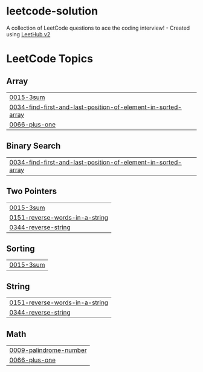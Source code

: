 # leetcode-solution
A collection of LeetCode questions to ace the coding interview! - Created using [LeetHub v2](https://github.com/arunbhardwaj/LeetHub-2.0)

<!---LeetCode Topics Start-->
# LeetCode Topics
## Array
|  |
| ------- |
| [0015-3sum](https://github.com/amrita2008/leetcode-solution/tree/master/0015-3sum) |
| [0034-find-first-and-last-position-of-element-in-sorted-array](https://github.com/amrita2008/leetcode-solution/tree/master/0034-find-first-and-last-position-of-element-in-sorted-array) |
| [0066-plus-one](https://github.com/amrita2008/leetcode-solution/tree/master/0066-plus-one) |
## Binary Search
|  |
| ------- |
| [0034-find-first-and-last-position-of-element-in-sorted-array](https://github.com/amrita2008/leetcode-solution/tree/master/0034-find-first-and-last-position-of-element-in-sorted-array) |
## Two Pointers
|  |
| ------- |
| [0015-3sum](https://github.com/amrita2008/leetcode-solution/tree/master/0015-3sum) |
| [0151-reverse-words-in-a-string](https://github.com/amrita2008/leetcode-solution/tree/master/0151-reverse-words-in-a-string) |
| [0344-reverse-string](https://github.com/amrita2008/leetcode-solution/tree/master/0344-reverse-string) |
## Sorting
|  |
| ------- |
| [0015-3sum](https://github.com/amrita2008/leetcode-solution/tree/master/0015-3sum) |
## String
|  |
| ------- |
| [0151-reverse-words-in-a-string](https://github.com/amrita2008/leetcode-solution/tree/master/0151-reverse-words-in-a-string) |
| [0344-reverse-string](https://github.com/amrita2008/leetcode-solution/tree/master/0344-reverse-string) |
## Math
|  |
| ------- |
| [0009-palindrome-number](https://github.com/amrita2008/leetcode-solution/tree/master/0009-palindrome-number) |
| [0066-plus-one](https://github.com/amrita2008/leetcode-solution/tree/master/0066-plus-one) |
<!---LeetCode Topics End-->
